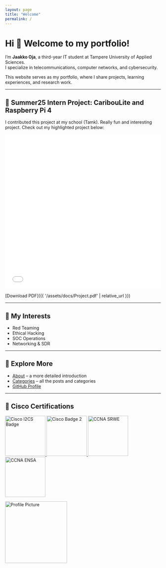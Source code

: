 ```yaml
---
layout: page
title: "Welcome"
permalink: /
---
```


# Hi 👋 Welcome to my portfolio!

I’m **Jaakko Oja**, a third-year IT student at Tampere University of Applied Sciences.  
I specialize in telecommunications, computer networks, and cybersecurity.  

This website serves as my portfolio, where I share projects, learning experiences, and research work.

---

## 🌟 Summer25 Intern Project: CaribouLite and Raspberry Pi 4

I contributed this project at my school (Tamk). Really fun and interesting project.
Check out my highlighted project below:

<iframe src="{{ '/assets/docs/Project.pdf' | relative_url }}" width="100%" height="500px" style="border:none;"></iframe>

[Download PDF]({{ '/assets/docs/Project.pdf' | relative_url }})

---

## 🔑 My Interests
- Red Teaming  
- Ethical Hacking  
- SOC Operations  
- Networking & SDR  

---

## 📌 Explore More
- [About](/about/) – a more detailed introduction  
- [Categories](/categories/) – all the posts and categories  
- [GitHub Profile](https://github.com/JohnnyMaelstrm)  

---
## 🏅 Cisco Certifications

<p align="left">

  <a href="https://www.credly.com/badges/d029163a-b59e-4365-a18f-705467e7e885" target="_blank">
    <img src="https://images.credly.com/images/af8c6b4e-fc31-47c4-8dcb-eb7a2065dc5b/I2CS__1_.png"
         alt="Cisco I2CS Badge" width="130" />
  </a>

  <a href="#" target="_blank">
    <img src="https://images.credly.com/images/242902b5-f527-42ad-865e-977c9e1b5b58/image.png"
         alt="Cisco Badge 2" width="130" />
  </a>

  <a href="#" target="_blank">
    <img src="https://images.credly.com/images/f4ccdba9-dd65-4349-baad-8f05df116443/CCNASRWE__1_.png"
         alt="CCNA SRWE" width="130" />
  </a>

  <a href="#" target="_blank">
    <img src="https://images.credly.com/images/0a6d331e-8abf-4272-a949-33f754569a76/CCNAENSA__1_.png"
         alt="CCNA ENSA" width="130" />
  </a>

</p>


<p align="left">
  <img src="{{ '/assets/img/favicons/web-app-manifest-512x512.png' | relative_url }}" alt="Profile Picture" width="200">
</p>
